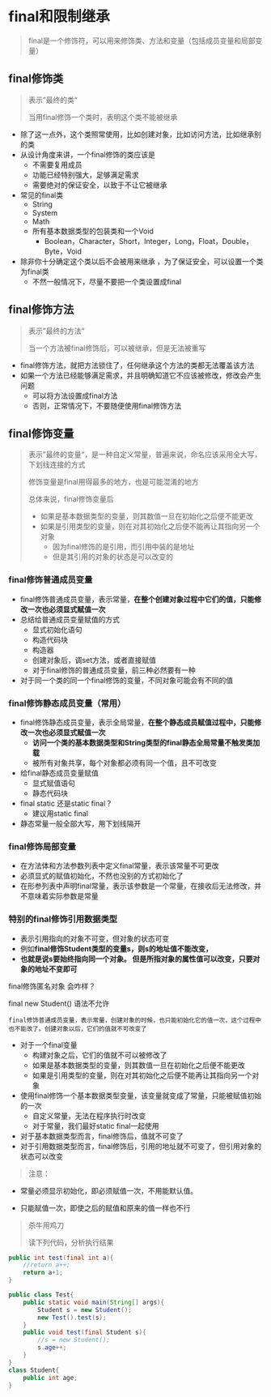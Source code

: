 # final和限制继承

> final是一个修饰符，可以用来修饰类、方法和变量（包括成员变量和局部变量）



## final修饰类

> 表示”最终的类“
>
> 当用final修饰一个类时，表明这个类不能被继承

- 除了这一点外，这个类照常使用，比如创建对象，比如访问方法，比如继承别的类
- 从设计角度来讲，一个final修饰的类应该是
  - 不需要复用成员
  - 功能已经特别强大，足够满足需求
  - 需要绝对的保证安全，以致于不让它被继承
- 常见的final类
  - String
  - System
  - Math
  - 所有基本数据类型的包装类和一个Void
    - Boolean，Character，Short，Integer，Long，Float，Double，Byte，Void
- 除非你十分确定这个类以后不会被用来继承 ，为了保证安全，可以设置一个类为final类
  - 不然一般情况下，尽量不要把一个类设置成final





## final修饰方法

> 表示”最终的方法“
>
> 当一个方法被final修饰后，可以被继承，但是无法被重写

- final修饰方法，就把方法锁住了，任何继承这个方法的类都无法覆盖该方法
- 如果一个方法已经能够满足需求，并且明确知道它不应该被修改，修改会产生问题
  - 可以将方法设置成final方法
  - 否则，正常情况下，不要随便使用final修饰方法







## final修饰变量

> 表示”最终的变量“，是一种自定义常量，普遍来说，命名应该采用全大写，下划线连接的方式
>
> 修饰变量是final用得最多的地方，也是可能混淆的地方
>
> 总体来说，final修饰变量后
>
> - 如果是基本数据类型的变量，则其数值一旦在初始化之后便不能更改
> - 如果是引用类型的变量，则在对其初始化之后便不能再让其指向另一个对象
>   - 因为final修饰的是引用，而引用中装的是地址
>   - 但是其引用的对象的状态是可以改变的

### final修饰普通成员变量

- final修饰普通成员变量，表示常量，**在整个创建对象过程中它们的值，只能修改一次也必须显式赋值一次**
- 总结给普通成员变量赋值的方式
  - 显式初始化语句
  - 构造代码块
  - 构造器
  - 创建对象后，调set方法，或者直接赋值
  - 对于final修饰的普通成员变量，前三种必然要有一种
- 对于同一个类的同一个final修饰的变量，不同对象可能会有不同的值

### final修饰静态成员变量（常用）

- final修饰静态成员变量，表示全局常量，**在整个静态成员赋值过程中，只能修改一次也必须显式赋值一次**
  - **访问一个类的基本数据类型和String类型的final静态全局常量不触发类加载**
  - 被所有对象共享，每个对象都必须有同一个值，且不可改变
- 给final静态成员变量赋值
  - 显式赋值语句
  - 静态代码块
- final static 还是static final？
  - 建议用static final
- 静态常量一般全部大写，用下划线隔开

### final修饰局部变量

- 在方法体和方法参数列表中定义final常量，表示该常量不可更改
- 必须显式的赋值初始化，不然也没别的方式初始化了
- 在形参列表中声明final常量，表示该参数是一个常量，在接收后无法修改，并不意味着实际参数是常量



### 特别的final修饰引用数据类型

- 表示引用指向的对象不可变，但对象的状态可变
- 例如**final修饰Student类型的变量s，则s的地址值不能改变，**
- **也就是说s要始终指向同一个对象。  但是所指对象的属性值可以改变，只要对象的地址不变即可**



final修饰匿名对象 会咋样？

final new Student() 语法不允许



```
final修饰普通成员变量，表示常量，创建对象的时候，也只能初始化它的值一次，这个过程中也不能改了。创建对象以后，它们的值就不可改变了
```





- 对于一个final变量
  - 构建对象之后，它们的值就不可以被修改了
  - 如果是基本数据类型的变量，则其数值一旦在初始化之后便不能更改
  - 如果是引用类型的变量，则在对其初始化之后便不能再让其指向另一个对象
- 使用final修饰一个基本数据类型变量，该变量就变成了常量，只能被赋值初始的一次
  - 自定义常量，无法在程序执行时改变
  - 对于常量，我们最好static final一起使用
- 对于基本数据类型而言，final修饰后，值就不可变了
- 对于引用数据类型而言，final修饰后，引用的地址就不可变了，但引用对象的状态可以改变



> 注意：

- 常量必须显示初始化，即必须赋值一次，不用能默认值。

- 只能赋值一次，即使之后的赋值和原来的值一样也不行





> 杀牛用鸡刀
>
> 读下列代码，分析执行结果

```Java
public int test(final int a){
    //return a++;
    return a+1;
}
```

```Java
public class Test{
    public static void main(String[] args){
        Student s = new Student();
        new Test().test(s);
    }
    public void test(final Student s){
        //s = new Student();
        s.age++;
    }
}
class Student{
    public int age;
}
```

